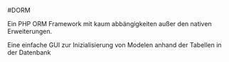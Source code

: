 #DORM

Ein PHP ORM Framework mit kaum abbängigkeiten außer den nativen Erweiterungen.

Eine einfache GUI zur Inizialisierung von Modelen anhand der Tabellen in der Datenbank
